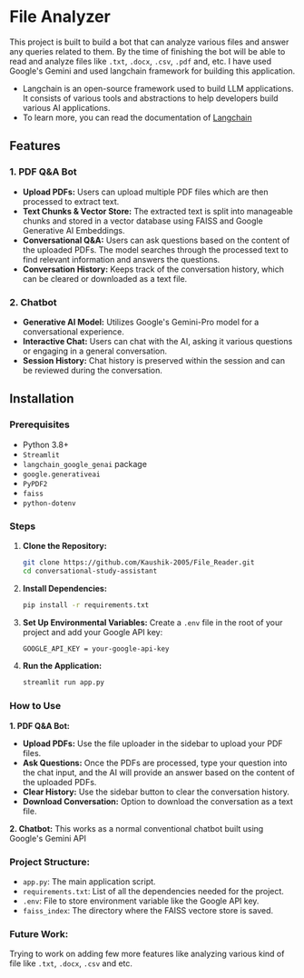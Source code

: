 # File Analyzer

This project is built to build a bot that can analyze various files and answer any queries related to them. By the time of finishing the bot will be able to read and analyze files like `.txt`, `.docx`, `.csv`, `.pdf` and, etc. I have used Google's Gemini and used langchain framework for building this application. 

- Langchain is an open-source framework used to build LLM applications. It consists of various tools and abstractions to help developers build various AI applications.
- To learn more, you can read the documentation of [Langchain](https://python.langchain.com/v0.2/docs/introduction/)
## Features

### 1. PDF Q&A Bot
- **Upload PDFs:** Users can upload multiple PDF files which are then processed to extract text.
- **Text Chunks & Vector Store:** The extracted text is split into manageable chunks and stored in a vector database using FAISS and Google Generative AI Embeddings.
- **Conversational Q&A:** Users can ask questions based on the content of the uploaded PDFs. The model searches through the processed text to find relevant information and answers the questions.
- **Conversation History:** Keeps track of the conversation history, which can be cleared or downloaded as a text file.

### 2. Chatbot
- **Generative AI Model:** Utilizes Google's Gemini-Pro model for a conversational experience.
- **Interactive Chat:** Users can chat with the AI, asking it various questions or engaging in a general conversation.
- **Session History:** Chat history is preserved within the session and can be reviewed during the conversation.

## Installation

### Prerequisites
- Python 3.8+
- `Streamlit`
- `langchain_google_genai` package
- `google.generativeai`
- `PyPDF2`
- `faiss`
- `python-dotenv`

### Steps
1. **Clone the Repository:**
   ```bash
   git clone https://github.com/Kaushik-2005/File_Reader.git
   cd conversational-study-assistant
2. **Install Dependencies:**
   ```bash
   pip install -r requirements.txt
3. **Set Up Environmental Variables:** Create a `.env` file in the root of your project and add your Google API key:
   ```bash
   GOOGLE_API_KEY = your-google-api-key
4. **Run the Application:**
   ```bash
   streamlit run app.py

### How to Use
**1. PDF Q&A Bot:**
- **Upload PDFs:** Use the file uploader in the sidebar to upload your PDF files.
- **Ask Questions:** Once the PDFs are processed, type your question into the chat input, and the AI will provide an answer based on the content of the uploaded PDFs.
- **Clear History:** Use the sidebar button to clear the conversation history.
- **Download Conversation:** Option to download the conversation as a text file.

**2. Chatbot:** This works as a normal conventional chatbot built using Google's Gemini API

### Project Structure:
- `app.py`: The main application script.
- `requirements.txt`: List of all the dependencies needed for the project.
- `.env`: File to store environment variable like the Google API key.
- `faiss_index`: The directory where the FAISS vectore store is saved.

### Future Work:
Trying to work on adding few more features like analyzing various kind of file like `.txt`, `.docx`, `.csv` and etc.
